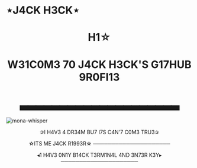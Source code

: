 # ⋆J4CK H3CK⋆


<h1 align="center">H1☆
<h1 align="center">W31C0M3 70 J4CK H3CK'S G17HUB 9R0FI13</h1> 
<h1 align="center">▃▃▃▃▃▃▃▃▃▃▃▃▃▃▃▃▃▃▃▃</h1>

![mona-whisper](https://user-images.githubusercontent.com/64751167/95435221-f0266500-096f-11eb-8070-57f6721b1857.gif)
<p align="center">✰I H4V3 4 DR34M BU7 I7S C4N'7 C0M3 TRU3✰
</p> 
<p align="center">☆ITS ME J4CK R1993R☆
─────────────────────
<p align="center">◂1 H4V3 0N1Y B14CK T3RM1N4L 4ND 3N73R K3Y▸
─────────────────────
